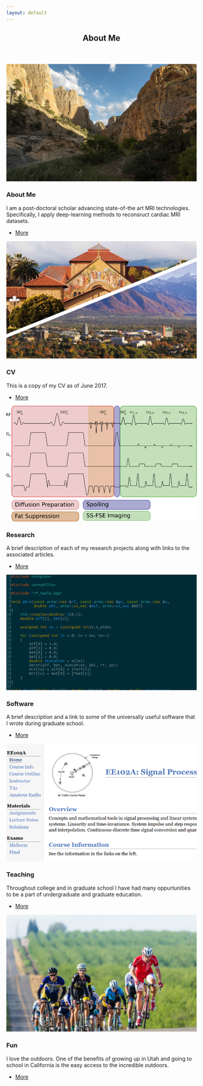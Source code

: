 ```yaml
---
layout: default
---
```


<!-- <\!-- Section -\-> -->
<!-- <section> -->
<!-- 	<header class="major"> -->
<!-- 		<h2>Erat lacinia</h2> -->
<!-- 	</header> -->
<!-- 	<div class="features"> -->
<!-- 		<article> -->
<!-- 			<span class="icon fa-diamond"></span> -->
<!-- 			<div class="content"> -->
<!-- 				<h3>Portitor ullamcorper</h3> -->
<!-- 				<p>Aenean ornare velit lacus, ac varius enim lorem ullamcorper dolore. Proin aliquam facilisis ante interdum. Sed nulla amet lorem feugiat tempus aliquam.</p> -->
<!-- 			</div> -->
<!-- 		</article> -->
<!-- 		<article> -->
<!-- 			<span class="icon fa-paper-plane"></span> -->
<!-- 			<div class="content"> -->
<!-- 				<h3>Sapien veroeros</h3> -->
<!-- 				<p>Aenean ornare velit lacus, ac varius enim lorem ullamcorper dolore. Proin aliquam facilisis ante interdum. Sed nulla amet lorem feugiat tempus aliquam.</p> -->
<!-- 			</div> -->
<!-- 		</article> -->
<!-- 		<article> -->
<!-- 			<span class="icon fa-rocket"></span> -->
<!-- 			<div class="content"> -->
<!-- 				<h3>Quam lorem ipsum</h3> -->
<!-- 				<p>Aenean ornare velit lacus, ac varius enim lorem ullamcorper dolore. Proin aliquam facilisis ante interdum. Sed nulla amet lorem feugiat tempus aliquam.</p> -->
<!-- 			</div> -->
<!-- 		</article> -->
<!-- 		<article> -->
<!-- 			<span class="icon fa-signal"></span> -->
<!-- 			<div class="content"> -->
<!-- 				<h3>Sed magna finibus</h3> -->
<!-- 				<p>Aenean ornare velit lacus, ac varius enim lorem ullamcorper dolore. Proin aliquam facilisis ante interdum. Sed nulla amet lorem feugiat tempus aliquam.</p> -->
<!-- 			</div> -->
<!-- 		</article> -->
<!-- 	</div> -->
<!-- </section> -->



<!-- Section -->
<section>
  
  <header class="major">
    <h2><a id="target_about">About Me</a></h2>
  </header>
  <div class="posts">
    <article>
      <a href="{{ 'about_me.html' | absolute_url }}" class="image"><img src="assets/images/death_hollow_1.png" alt="" /></a>
      <h3>About Me</h3>
      <p>I am a post-doctoral scholar advancing state-of-the art MRI technologies.  Specifically, I apply deep-learning methods to reconsruct cardiac MRI datasets.</p>
      <ul class="actions">
	<li><a href="{{ 'about_me.html' | absolute_url }}" class="button">More</a></li>
      </ul>
    </article>
    <article>
      <a href="{{ 'cv.html' | absolute_url }}" class="image"><img src="assets/images/campuses.png" alt="" /></a>
      <h3>CV</h3>
      <p>This is a copy of my CV as of June 2017.  </p>
      <ul class="actions">
	<li><a href="{{ 'cv.html' | absolute_url }}" class="button">More</a></li>
      </ul>
    </article>
    <article>
      <a href="{{ 'research.html' | absolute_url}}" class="image"><img src="assets/images/research.png" alt="" /></a>
      <h3>Research</h3>
      <p>A brief description of each of my research projects along with links to the associated articles.</p>
      <ul class="actions">
	<li><a href="{{ 'research.html' | absolute_url}}" class="button">More</a></li>
      </ul>
    </article>
    <article>
      <a href="{{ 'software.html' | absolute_url }}" class="image"><img src="assets/images/code_crop.png" alt="" /></a>
      <h3>Software</h3>
      <p>A brief description and a link to some of the universally useful software that I wrote during graduate school.  </p>
      <ul class="actions">
	<li><a href="{{ 'software.html' | absolute_url }}" class="button">More</a></li>
      </ul>
    </article>
    <article>
      <a href="{{ 'teaching.html' | absolute_url }}" class="image"><img src="assets/images/ee102a_header_crop.png" alt="" /></a>
      <h3>Teaching</h3>
      <p>Throughout college and in graduate school I have had many oppurtunities to be a part of undergraduate and graduate education.</p>
      <ul class="actions">
	<li><a href="{{ 'teaching.html' | absolute_url }}" class="button">More</a></li>
      </ul>
    </article>
    <article>
      <a href="#" class="image"><img src="assets/images/merced_rr.png" alt="" /></a>
      <h3>Fun</h3>
      <p>I love the outdoors.  One of the benefits of growing up in Utah and going to school in California is the easy access to the incredible outdoors.</p>
      <ul class="actions">
	<li><a href="#" class="button">More</a></li>
      </ul>
    </article>
  </div>
</section>
